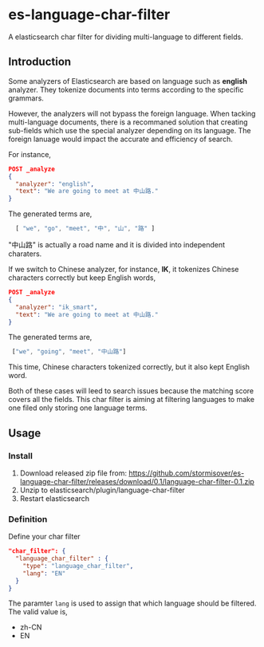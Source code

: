 # es-language-char-filter
A elasticsearch char filter for dividing multi-language to different fields.

## Introduction
Some analyzers of Elasticsearch are based on language such as __english__ analyzer. They tokenize documents into terms according to the specific grammars. 

However, the analyzers will not bypass the foreign language. When tacking multi-language documents, there is a recommaned solution that creating sub-fields which use the special analyzer depending on its language. The foreign lanuage would impact the accurate and efficiency of search.

For instance,
```json
POST _analyze
{
  "analyzer": "english",
  "text": "We are going to meet at 中山路."
}
```
The generated terms are,
```javascript
  [ "we", "go", "meet", "中", "山", "路" ]
```
"中山路" is actually a road name and it is divided into independent charaters.

If we switch to Chinese analyzer, for instance, __IK__, it tokenizes Chinese characters correctly but keep English words,
```json
POST _analyze
{
  "analyzer": "ik_smart",
  "text": "We are going to meet at 中山路."
}
```

The generated terms are,
```javascript
 ["we", "going", "meet", "中山路"]
```

This time, Chinese characters tokenized correctly, but it also kept English word.

Both of these cases will leed to search issues because the matching score covers all the fields. This char filter is aiming at filtering languages to make one filed only storing one language terms.

## Usage
### Install
1. Download released zip file from: https://github.com/stormisover/es-language-char-filter/releases/download/0.1/language-char-filter-0.1.zip
2. Unzip to elasticsearch/plugin/language-char-filter
3. Restart elasticsearch

### Definition
Define your char filter
```json
"char_filter": {
  "language_char_filter" : {
    "type": "language_char_filter",
    "lang": "EN"
  }
}
```
The paramter ```lang``` is used to assign that which language should be filtered. The valid value is,

* zh-CN
* EN

